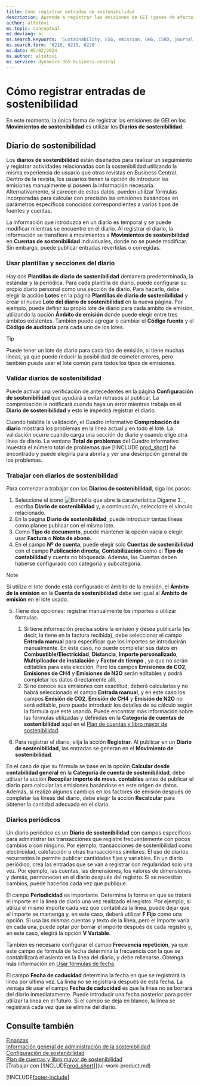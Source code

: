 ```yaml
---
title: Cómo registrar entradas de sostenibilidad
description: Aprenda a registrar las emisiones de GEI (gases de efecto invernadero).
author: altotovi
ms.topic: conceptual
ms.devlang: al
ms.search.keywords: 'Sustainability, ESG, emission, GHG, CSRD, journal'
ms.search.form: '6216, 6219, 6220'
ms.date: 05/02/2024
ms.author: altotovi
ms.service: dynamics-365-business-central
---
```


# Cómo registrar entradas de sostenibilidad  

En este momento, la única forma de registrar las emisiones de GEI en los **Movimientos de sostenibilidad** es utilizar los **Diarios de sostenibilidad**.   

## Diario de sostenibilidad  

Los **diarios de sostenibilidad** están diseñados para realizar un seguimiento y registrar actividades relacionadas con la sostenibilidad utilizando la misma experiencia de usuario que otras revistas en Business Central. Dentro de la revista, los usuarios tienen la opción de introducir las emisiones manualmente si poseen la información necesaria. Alternativamente, si carecen de estos datos, pueden utilizar fórmulas incorporadas para calcular con precisión las emisiones basándose en parámetros específicos conocidos correspondientes a varios tipos de fuentes y cuentas. 

La información que introduzca en un diario es temporal y se puede modificar mientras se encuentre en el diario. Al registrar el diario, la información se transfiere a movimientos a **Movimientos de sostenibilidad** en **Cuentas de sostenibilidad** individuales, donde no se puede modificar. Sin embargo, puede publicar entradas revertidas o corregidas.  

### Usar plantillas y secciones del diario 

Hay dos **Plantillas de diario de sostenibilidad** de ​​manera predeterminada, la estándar y la periódica. Para cada plantilla de diario, puede configurar su propio diario personal como una sección de diario. Para hacerlo, debe elegir la acción **Lotes** en la página **Plantillas de diario de sostenibilidad** y crear el nuevo **Lote del diario de sostenibilidad** en la nueva página. Por ejemplo, puede definir su propio lote de diario para cada ámbito de emisión, utilizando la opción **Ámbito de emisión** donde puede elegir entre tres ámbitos existentes. También puede agregar o cambiar el **Código fuente** y el **Código de auditoría** para cada uno de los lotes. 

>[!TIP]
>Puede tener un lote de diario para cada tipo de emisión, si tiene muchas líneas, ya que puede reducir la posibilidad de cometer errores, pero también puede usar el lote común para todos los tipos de emisiones.   

### Validar diarios de sostenibilidad 

Puede activar una verificación de antecedentes en la página **Configuración de sostenibilidad** que ayudará a evitar retrasos al publicar. La comprobación le notificará cuando haya un error mientras trabaja en el **Diario de sostenibilidad** y esto le impedirá registrar el diario.  

Cuando habilita la validación, el Cuadro informativo **Comprobación de diario** mostrará los problemas en la línea actual y en todo el lote. La validación ocurre cuando carga una sección de diario y cuando elige otra línea de diario. La ventana **Total de problemas** del Cuadro informativo muestra el número total de problemas que [!INCLUDE [prod_short](includes/prod_short.md)] ha encontrado y puede elegirla para abrirla y ver una descripción general de los problemas. 

### Trabajar con diarios de sostenibilidad 

Para comenzar a trabajar con los **Diarios de sostenibilidad**, siga los pasos:   

1. Seleccione el icono ![Bombilla que abre la característica Dígame 3.](media/ui-search/search_small.png "Dígame qué desea hacer") , escriba **Diario de sostenibilidad** y, a continuación, seleccione el vínculo relacionado. 
2. En la página **Diario de sostenibilidad**, puede introducir tantas líneas como planee publicar con el mismo lote.  
3. Como **Tipo de documento**, puede mantener la opción vacía o elegir usar **Factura** o **Nota de abono**.  
4. En el campo **Nº de cuenta**, puede elegir solo **Cuentas de sostenibilidad** con el campo **Publicación directa**, **Contabilización** como el **Tipo de contabilidad** y cuenta no bloqueada. Además, las Cuentas deben haberse configurado con categoría y subcategoría.  

>[!NOTE]
>Si utiliza el lote donde está configurado el ámbito de la emisión, el **Ámbito de la emisión** en la **Cuenta de sostenibilidad** debe ser igual al **Ámbito de emisión** en el lote usado.  

5. Tiene dos opciones: registrar manualmente los importes o utilizar fórmulas.   

    1. Si tiene información precisa sobre la emisión y desea publicarla (es decir, la tiene en la factura recibida), debe seleccionar el campo **Entrada manual** para especificar que los importes se introducirán manualmente. En este caso, no puede completar sus datos en **Combustible/Electricidad**, **Distancia**, **Importe personalizado**, **Multiplicador de instalación** y **Factor de tiempo** , ya que no serán editables para esta elección. Pero los campos **Emisiones de CO2**, **Emisiones de CH4** y **Emisiones de N2O** serán editables y podrá completar los datos directamente allí. 
    2. Si no conoce sus emisiones con exactitud, deberá calcularlas y no habrá seleccionado el campo **Entrada manual**, y en este caso los campos **Emisión de CO2**, **Emisión de CH4** y **Emisión de N2O** no será editable, pero puede introducir los detalles de su cálculo según la fórmula que esté usando. Puede encontrar más información sobre las fórmulas utilizadas y definidas en la **Categoría de cuentas de sostenibilidad** aquí en el [Plan de cuentas y libro mayor de sostenibilidad](finance-sustainability-accounts-ledger.md#account-categories).
    
7. Para registrar el diario, elija la acción **Registrar**. Al publicar en un **Diario de sostenibilidad**, las entradas se generan en el **Movimiento de sostenibilidad**. 

En el caso de que su fórmula se base en la opción **Calcular desde contabilidad general** en la **Categoría de cuenta de sostenibilidad**, debe utilizar la acción **Recopilar importe de movs. contables** antes de publicar el diario para calcular las emisiones basándose en este origen de datos. Además, si realizó algunos cambios en los factores de emisión después de completar las líneas del diario, debe elegir la acción **Recalcular** para obtener la cantidad adecuada en el diario.  

### Diarios periódicos 

Un diario periódico es un **Diario de sostenibilidad** con campos específicos para administrar las transacciones que registre frecuentemente con pocos cambios o con ninguno. Por ejemplo, transacciones de sostenibilidad como electricidad, calefacción u otras transacciones similares. El uso de diarios recurrentes le permite publicar cantidades fijas y variables. En un diario periódico, crea las entradas que se van a registrar con regularidad solo una vez. Por ejemplo, las cuentas, las dimensiones, los valores de dimensiones y demás, permanecen en el diario después del registro. Si se necesitan cambios, puede hacerlos cada vez que publique. 

El campo **Periodicidad** es importante. Determina la forma en que se tratará el importe en la línea de diario una vez realizado el registro. Por ejemplo, si utiliza el mismo importe cada vez que contabiliza la línea, puede dejar que el importe se mantenga y, en este caso, deberá utilizar **F Fijo** como una opción. Si usa las mismas cuentas y texto de la línea, pero el importe varía en cada una, puede optar por borrar el importe después de cada registro y, en este caso, elegirá la opción **V Variable**. 

También es necesario configurar el campo **Frecuencia repetición**, ya que este campo de fórmula de fecha determina la frecuencia con la que se contabilizará el asiento en la línea del diario, y debe rellenarse. Obtenga más información en [Usar fórmulas de fecha](ui-enter-date-ranges.md#use-date-formulas).  

El campo **Fecha de caducidad** determina la fecha en que se registrará la línea por última vez. La línea no se registrará después de esta fecha. La ventaja de usar el campo **Fecha de caducidad** es que la línea no se borrará del diario inmediatamente. Puede introducir una fecha posterior para poder utilizar la línea en el futuro. Si el campo se deja en blanco, la línea se registrará cada vez que se elimine del diario.  

## Consulte también  
[Finanzas](finance.md)    
[Información general de administración de la sostenibilidad](finance-manage-sustainability.md)   
[Configuración de sostenibilidad](finance-sustainability-setup.md)   
[Plan de cuentas y libro mayor de sostenibilidad](finance-sustainability-accounts-ledger.md)   
[Trabajar con [!INCLUDE[prod_short](includes/prod_short.md)]](ui-work-product.md)   

[!INCLUDE[footer-include](includes/footer-banner.md)]
